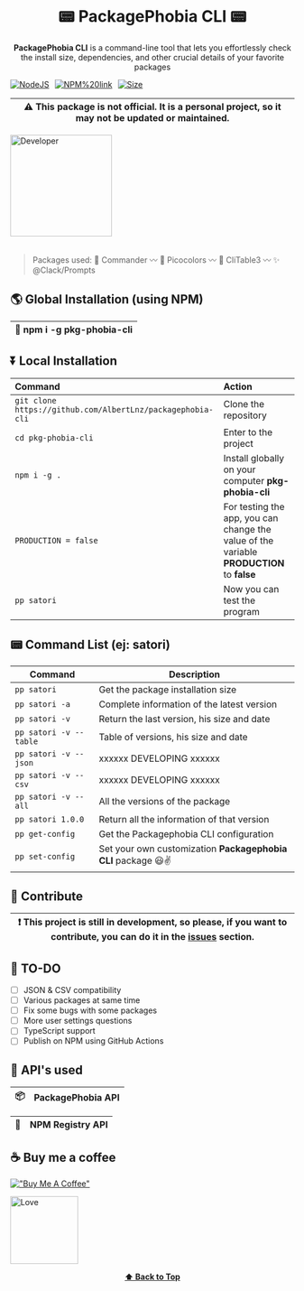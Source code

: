 <div align="center">
  
<h1>📟 PackagePhobia CLI 📟</h1>
  
**PackagePhobia CLI** is a command-line tool that lets you effortlessly check the install size, dependencies, and other crucial details of your favorite packages

<div style="display: flex; gap: 10px; align-items: center;">

  <a href="https://nodejs.org/">
    <img src="https://img.shields.io/badge/Node%20js-339933?style=for-the-badge&logo=nodedotjs&logoColor=white" alt="NodeJS">
  </a>

  <a href="https://www.npmjs.com/package/pkg-phobia-cli">
    <img src="https://img.shields.io/badge/NPM%20link-37a779?style=for-the-badge" alt="NPM%20link">
  </a>

  <a href="https://www.npmjs.com/package/pkg-phobia-cli">
    <img src="https://img.shields.io/badge/Package%20Size-770%20kB-92C00A.svg" alt="Size">
  </a>

</div>
</div>

| :warning: This package is not official. It is a personal project, so it may not be updated or maintained. |
| --------------------------------------------------------------------------------------------------------- |

<a href="https://www.npmjs.com/package/pkg-phobia-cli" style="size-6">
  <img src="http://ForTheBadge.com/images/badges/built-by-developers.svg" alt="Developer" width="180" height="auto">
</a>

<br />
<br />

> Packages used:
> 🔮 Commander 〰️
> 🎨 Picocolors 〰️
> 🏯 CliTable3 〰️
> ✨ @Clack/Prompts

## 🌎 Global Installation (using NPM)

| :diamond_shape_with_a_dot_inside: npm i -g pkg-phobia-cli |
| --------------------------------------------------------- |

## ⏬ Local Installation

| Command                                                    | Action                                                                                    |
| :--------------------------------------------------------- | :---------------------------------------------------------------------------------------- |
| `git clone https://github.com/AlbertLnz/packagephobia-cli` | Clone the repository                                                                      |
| `cd pkg-phobia-cli`                                        | Enter to the project                                                                      |
| `npm i -g .`                                               | Install globally on your computer **pkg-phobia-cli**                                      |
| `PRODUCTION = false`                                       | For testing the app, you can change the value of the variable **PRODUCTION** to **false** |
| `pp satori`                                                | Now you can test the program                                                              |

## 📟 Command List (ej: satori)

| Command                | Description                                                   |
| ---------------------- | ------------------------------------------------------------- |
| `pp satori`            | Get the package installation size                             |
| `pp satori -a`         | Complete information of the latest version                    |
| `pp satori -v`         | Return the last version, his size and date                    |
| `pp satori -v --table` | Table of versions, his size and date                          |
| `pp satori -v --json`  | xxxxxx DEVELOPING xxxxxx                                      |
| `pp satori -v --csv`   | xxxxxx DEVELOPING xxxxxx                                      |
| `pp satori -v --all`   | All the versions of the package                               |
| `pp satori 1.0.0`      | Return all the information of that version                    |
| `pp get-config`        | Get the Packagephobia CLI configuration                       |
| `pp set-config`        | Set your own customization **Packagephobia CLI** package 😃✌️ |

## 🤝 Contribute

| :exclamation: This project is still in development, so please, if you want to contribute, you can do it in the [issues](https://github.com/AlbertLnz/pkg-phobia-cli/issues) section. |
| ------------------------------------------------------------------------------------------------------------------------------------------------------------------------------------ |

## 📑 TO-DO

- [ ] JSON & CSV compatibility
- [ ] Various packages at same time
- [ ] Fix some bugs with some packages
- [ ] More user settings questions
- [ ] TypeScript support
- [ ] Publish on NPM using GitHub Actions

## 📡 API's used

| 📦  | PackagePhobia API |
| --- | :---------------- |

| 🏪  | NPM Registry API |
| --- | :--------------- |

## ☕ Buy me a coffee

[!["Buy Me A Coffee"](https://www.buymeacoffee.com/assets/img/custom_images/orange_img.png)](https://www.buymeacoffee.com/albertlnz)

<a href="https://i.pinimg.com/736x/b9/d6/ec/b9d6ec7cd26587c7e01336b93a723876.jpg">
  <img src="http://ForTheBadge.com/images/badges/built-with-love.svg" alt="Love" width="120" height="auto">
</a>

<div align="center">

**[⬆ Back to Top](#📟-packagephobia-cli-📟)**

</div>
